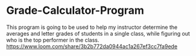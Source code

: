 # Grade-Calculator-Program
This program is going to be used to help my instructor determine the averages and letter grades of students in a single class, while figuring out who is the top performer in the class. https://www.loom.com/share/3b2b772da0944ac1a267ef3cc7fa9ede
